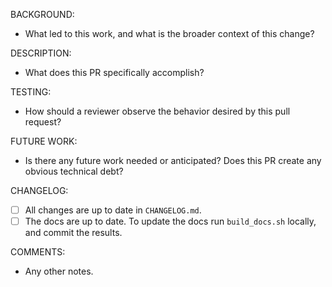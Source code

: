BACKGROUND:
- What led to this work, and what is the broader context of this change?

DESCRIPTION:
- What does this PR specifically accomplish?

TESTING:
- How should a reviewer observe the behavior desired by this pull request?
  
FUTURE WORK:
- Is there any future work needed or anticipated?  Does this PR create any obvious technical debt?

CHANGELOG:
- [ ] All changes are up to date in `CHANGELOG.md`.
- [ ] The docs are up to date. To update the docs run `build_docs.sh` locally, and commit the results.

COMMENTS:
- Any other notes.
